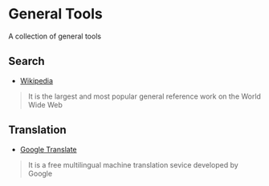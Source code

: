 # General Tools

A collection of general tools

## Search

- [Wikipedia](https://en.wikipedia.org)
> It is the largest and most popular general reference work on the World Wide Web

## Translation

- [Google Translate](https://translate.google.cn)
> It is a free multilingual machine translation sevice developed by Google

